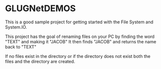 # GLUGNetDEMOS

This is a good sample project for getting started with the File System and System.IO.

This project has the goal of renaming files on your PC by finding the word "TEXT" and making it "JACOB"
It then finds "JACOB" and returns the name back to "TEXT"

If no files exist in the directory or if the directory does not exist both the files and the directory are created.

